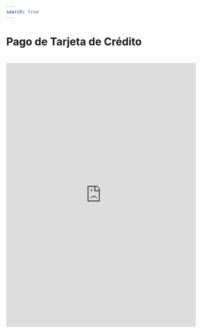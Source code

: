 ```yaml
---
search: true
---
```


# Pago de Tarjeta de Crédito

<iframe src="https://widgets.modyo.com/personas/retail-credit-card-payment" width="100%" height="700px" frameBorder="0"  style="overflow:auto;margin-top:20px;"/>

### Propiedades